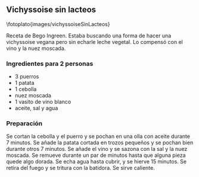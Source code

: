 
## Vichyssoise sin lacteos

\fotoplato{images/vichyssoiseSinLacteos}

Receta de Bego Ingreen.
Estaba buscando una forma de hacer una vichyssoise vegana
pero sin echarle leche vegetal.
Lo compensó con el vino y la nuez moscada.

### Ingredientes para 2 personas

- 3 puerros
- 1 patata
- 1 cebolla
- nuez moscada
- 1 vasito de vino blanco
- aceite, sal y agua


### Preparación

Se cortan la cebolla y el puerro y se pochan en una olla con aceite durante 7 minutos.
Se añade la patata cortada en trozos pequeños y se pochan bien durante otros 7 minutos.
Se añade el vino y se sazona con la sal y la nuez moscada.
Se remueve durante un par de minutos hasta que alguna pieza quede algo dorada.
Se echa agua hasta cubrir, y se hierve 15 minutos.
Se retira del fuego y se tritura con la batidora.
Se sirve caliente.


